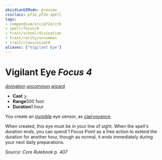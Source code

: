 ```yaml
---
obsidianUIMode: preview
cssclass: pf2e,pf2e-spell
tags:
- compendium/src/pf2e/crb
- spell/focus/4
- trait/school/divination
- trait/rarity/uncommon
- trait/class/wizard
aliases: ["Vigilant Eye"]
---
```

# Vigilant Eye *Focus 4*   
[divination](divination.md)  [uncommon](uncommon.md)  [wizard](rules/traits/wizard.md)  

- **Cast** [>](chapter-9-playing-the-game.md#Actions "Single Action") 
- **Range**500 foot
- **Duration**1 hour

You create an [invisible](conditions.md#Invisible) eye sensor, as [clairvoyance](compendium/spells/clairvoyance.md).

When created, this eye must be in your line of sight. When the spell's duration ends, you can spend 1 Focus Point as a free action to extend the duration for another hour, though as normal, it ends immediately during your next daily preparations.

*Source: Core Rulebook p. 407*